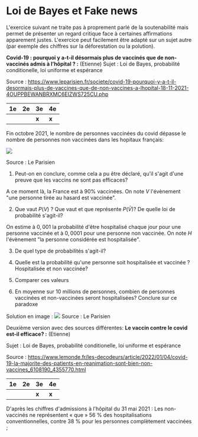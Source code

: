 # Loi de Bayes et Fake news

L'exercice suivant ne traite pas à proprement parlé de la soutenabilité mais permet de présenter un regard critique face à certaines affirmations apparement justes.
L'exercice peut facilement être adapté sur un sujet autre (par exemple des chiffres sur la déforestation ou la polution).


**Covid-19 : pourquoi y a-t-il désormais plus de vaccinés que de non-vaccinés admis à l’hôpital ? :** (Etienne)
Sujet : Loi de Bayes, probabilité conditionelle, loi uniforme et espérance

Source : https://www.leparisien.fr/societe/covid-19-pourquoi-y-a-t-il-desormais-plus-de-vaccines-que-de-non-vaccines-a-lhopital-18-11-2021-4OUPPBEWANBRXMC6EIZWS725CU.php

| **1e** | **2e** | **3e** | **4e** |
|--------| --- | --- | --- |
|        |        | **x** | **x** |

Fin octobre 2021, le nombre de personnes vaccinées du covid dépasse le nombre de personnes non vaccinées dans les hopitaux français:

![](../images/parisien_1.png)

Source : Le Parisien

1. Peut-on en conclure, comme cela a pu être déclaré, qu'il s'agit d'une preuve que les vaccins ne sont pas efficaces?

A ce moment là, la France est à $90\%$ vaccinées. On note $V$ l'évènement "une personne tirée au hasard est vaccinée".

2. Que vaut $P(V)$ ? Que vaut et que représente $P(\bar{V})$? De quelle loi de probabilité s'agit-il?

On estime à $0,001$ la probabilité d'être hospitalisé chaque jour pour une personne vaccinée et à $0,0001$ pour une personne non vaccinée.
On note $H$ l'évènement "la personne considérée est hospitalisée".

3. De quel type de probabilités s'agit-il?

4.  Quelle est la probabilité qu'une personne soit hospitalisée et vaccinée ? Hospitalisée et non vaccinée?
5. Comparer ces valeurs 
6. En moyenne sur 10 millions de personnes, combien de personnes vaccinées et non-vaccinées seront hospitalisées? Conclure sur ce paradoxe

Solution en image :
![](../images/parisien_solution.jpg)
Source : Le Parisien

Deuxième version avec des sources différentes:
**Le vaccin contre le covid est-il efficace? :** (Etienne)

Sujet : Loi de Bayes, probabilité conditionelle, loi uniforme et espérance

Source : https://www.lemonde.fr/les-decodeurs/article/2022/01/04/covid-19-la-majorite-des-patients-en-reanimation-sont-bien-non-vaccines_6108190_4355770.html

| **1e** | **2e** | **3e** | **4e** |
|--------| --- | --- | --- |
|        |        | **x** | **x** |

D'après les chiffres d'admissions à l'hôpital du 31 mai 2021 :
Les non-vaccinés ne représentent « que » 56 % des hospitalisations conventionnelles, contre 38 % pour les personnes complètement vaccinées ;
